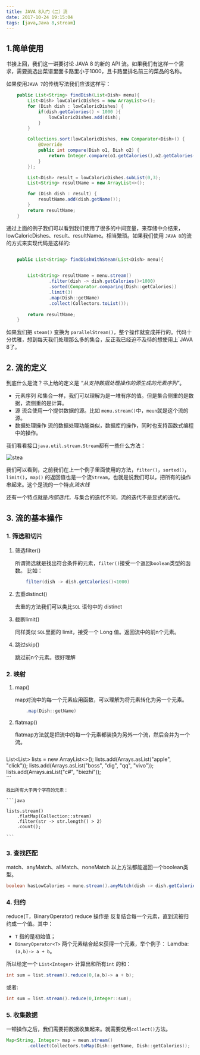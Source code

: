 ```yaml
---
title: JAVA 8入门（二）流
date: 2017-10-24 19:15:04
tags: [java,Java 8,stream]
---
```


## 1.简单使用
书接上回，我们这一讲要讨论 JAVA 8 的新的 API 流。如果我们有这样一个需求，需要挑选出菜谱里面卡路里小于1000，且卡路里排名前三的菜品的名称。

<!--more-->

如果使用`JAVA 7`的传统写法我们应该这样写：

```java
    public List<String> findDish(List<Dish> menu){
        List<Dish> lowCaloricDishes = new ArrayList<>();
        for (Dish dish : lowCaloricDishes) {
            if(dish.getCalories() < 1000 ){
                lowCaloricDishes.add(dish);
            }
        }

        Collections.sort(lowCaloricDishes, new Comparator<Dish>() {
            @Override
            public int compare(Dish o1, Dish o2) {
                return Integer.compare(o1.getCalories(),o2.getCalories());
            }
        });

        List<Dish> result = lowCaloricDishes.subList(0,3);
        List<String> resultName = new ArrayList<>();

        for (Dish dish : result) {
            resultName.add(dish.getName());
        }
        return resultName;
    }
```

通过上面的例子我们可以看到我们使用了很多的中间变量，来存储中介结果，lowCaloricDishes、result、resultName。相当繁琐。如果我们使用 `JAVA 8`的流的方式来实现代码是这样的:

```java

    public List<String> findDishWithSteam(List<Dish> menu){
        

        List<String> resultName = menu.stream()
                .filter(dish -> dish.getCalories()<1000)
                .sorted(Comparator.comparing(Dish::getCalories))
                .limit(3)
                .map(Dish::getName)
                .collect(Collectors.toList());
        
        return resultName;
    }

```

如果我们把 `steam()` 变换为 `parallelStream()`，整个操作就变成并行的。代码十分优雅，想到每天我们处理那么多的集合，反正我已经迫不及待的想使用上`JAVA 8了。


## 2. 流的定义
到底什么是流？书上给的定义是 *“从支持数据处理操作的源生成的元素序列”*。

* 元素序列 和集合一样，我们可以理解为是一堆有序的值。但是集合侧重的是数据，流侧重的是计算。
* 源 流会使用一个提供数据的源。比如 `menu.stream()`中，`meun`就是这个流的源。
* 数据处理操作 流的数据处理功能类似，数据库的操作，同时也支持函数式编程中的操作。

我们看看接口`java.util.stream.Stream`都有一些什么方法：

![stea](https://img.xilidou.com/img/2019-04-25-022225.png)

我们可以看到，之前我们在上一个例子里面使用的方法，`filter()`，`sorted()`，`limit()`，`map()` 的返回值也是一个流`Stream`，也就是说我们可以，把所有的操作串起来。这个是流的一个特点*流水线*

还有一个特点就是*内部迭代*，与集合的迭代不同，流的迭代不是显式的迭代。

## 3. 流的基本操作

### 1. 筛选和切片
1. 筛选filter()
    
    所谓筛选就是找出符合条件的元素，`filter()`接受一个返回`boolean`类型的函数。
    比如：
    
    ```java
        filter(dish -> dish.getCalories()<1000)
    ```
2. 去重distinct()

    去重的方法我们可以类比`SQL` 语句中的 distinct
3. 截断limit()

    同样类似 `SQL`里面的 limit，接受一个 Long 值。返回流中的前n个元素。 
4. 跳过skip()
    
    跳过前n个元素。很好理解
    
### 2. 映射

1. map()

    map对流中的每一个元素应用函数，可以理解为将元素转化为另一个元素。

    ```java
        .map(Dish::getName)
    ```

2. flatmap()

    flatmap方法就是把流中的每一个元素都装换为另外一个流，然后合并为一个流。
    
    ```java
List<List<String>> lists = new ArrayList<>();
        lists.add(Arrays.asList("apple", "click"));
        lists.add(Arrays.asList("boss", "dig", "qq", "vivo"));
        lists.add(Arrays.asList("c#", "biezhi"));  
    ```
    
    找出所有大于两个字符的元素：
    
    ```java
    
    lists.stream()
        .flatMap(Collection::stream)
        .filter(str -> str.length() > 2)
        .count();
    
    ```
    
    

### 3. 查找匹配
match、anyMatch、allMatch、noneMatch
以上方法都能返回一个boolean类型。

```java
boolean hasLowCalories = mune.stream().anyMatch(dish -> dish.getCalories()<1000)    
```

### 4. 归约
reduce(T，BinaryOperator<T>)
reduce 操作是 反复结合每一个元素，直到流被归约成一个值。其中：
* `T` 指的是初始值； 
* `BinaryOperator<T>` 两个元素结合起来获得一个元素，举个例子：
Lamdba: `(a,b)-> a + b`。

所以给定一个 `List<Integer>` 计算出和所有`int` 的和：

```java
int sum = list.stream().reduce(0,(a,b)-> a + b);
```
或者:

```java
int sum = list.stream().reduce(0,Integer::sum);
```


### 5. 收集数据
一顿操作之后，我们需要把数据收集起来。就需要使用`collect()`方法。

```java
Map<String, Integer> map = meun.stream()
        .collect(Collectors.toMap(Dish::getName, Dish::getCalories));
        
```
